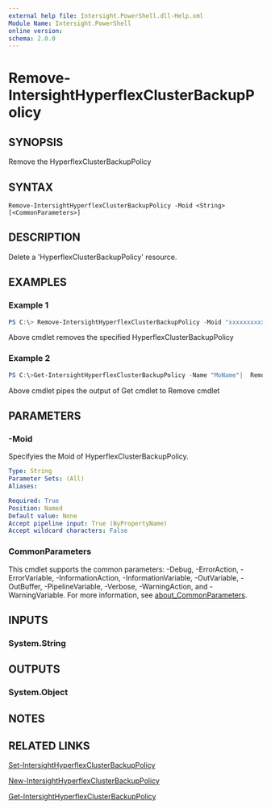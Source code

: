 ```yaml
---
external help file: Intersight.PowerShell.dll-Help.xml
Module Name: Intersight.PowerShell
online version:
schema: 2.0.0
---
```


# Remove-IntersightHyperflexClusterBackupPolicy

## SYNOPSIS
Remove the HyperflexClusterBackupPolicy

## SYNTAX

```
Remove-IntersightHyperflexClusterBackupPolicy -Moid <String> [<CommonParameters>]
```

## DESCRIPTION
Delete a &apos;HyperflexClusterBackupPolicy&apos; resource.

## EXAMPLES

### Example 1
```powershell
PS C:\> Remove-IntersightHyperflexClusterBackupPolicy -Moid "xxxxxxxxxxxxxxxxxxxxxxxxxxx"
```
Above cmdlet removes the specified HyperflexClusterBackupPolicy 

### Example 2
```powershell
PS C:\>Get-IntersightHyperflexClusterBackupPolicy -Name "MoName"|  Remove-IntersightHyperflexClusterBackupPolicy
```
Above cmdlet pipes the output of Get cmdlet to Remove cmdlet

## PARAMETERS

### -Moid
Specifyies the Moid of HyperflexClusterBackupPolicy.

```yaml
Type: String
Parameter Sets: (All)
Aliases:

Required: True
Position: Named
Default value: None
Accept pipeline input: True (ByPropertyName)
Accept wildcard characters: False
```

### CommonParameters
This cmdlet supports the common parameters: -Debug, -ErrorAction, -ErrorVariable, -InformationAction, -InformationVariable, -OutVariable, -OutBuffer, -PipelineVariable, -Verbose, -WarningAction, and -WarningVariable. For more information, see [about_CommonParameters](http://go.microsoft.com/fwlink/?LinkID=113216).

## INPUTS

### System.String

## OUTPUTS

### System.Object
## NOTES

## RELATED LINKS

[Set-IntersightHyperflexClusterBackupPolicy](./Set-IntersightHyperflexClusterBackupPolicy.md)

[New-IntersightHyperflexClusterBackupPolicy](./New-IntersightHyperflexClusterBackupPolicy.md)

[Get-IntersightHyperflexClusterBackupPolicy](./Get-IntersightHyperflexClusterBackupPolicy.md)

